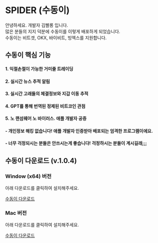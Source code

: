 # SPIDER (수동이)
안녕하세요. 개발자 김삘롱 입니다.  
많은 분들의 지지 덕분에 수동이를 이렇게 배포하게 되었습니다.  
수동이는 비트겟, OKX, 바이비트, 빙엑스를 지원합니다.  
  
## 수동이 핵심 기능
#### 1. 익절손절이 가능한 거미줄 트레이딩
#### 2. 실시간 뉴스 추적 알림
#### 3. 실시간 고래들의 체결정보와 지갑 이동 추적
#### 4. GPT를 통해 번역된 정제된 비트코인 관점
#### 5. 노 랜섬웨어 노 바이러스. 애플 개발자 공증
#### - 개인정보 해킹 없습니다! 애플 개발자 인증받아 배포되는 엄격한 프로그램이에요.
#### - 너무 걱정되시는 분들은 안쓰시는게 좋습니다! 걱정하시는 분들이 계시길래;;;
  
## 수동이 다운로드 (v.1.0.4)
### Window (x64) 버전  
아래 다운로드를 클릭하여 설치해주세요.  
  
[수동이 다운로드](https://github.com/KimFeelong/spiderUpdate/releases/download/1.0.4/Spider-Setup-1.0.4.exe)

### Mac 버전
아래 다운로드를 클릭하여 설치해주세요.  
  
[수동이 다운로드](https://github.com/KimFeelong/spiderUpdate/releases/download/1.0.4/Spider-1.0.4-arm64.dmg)

